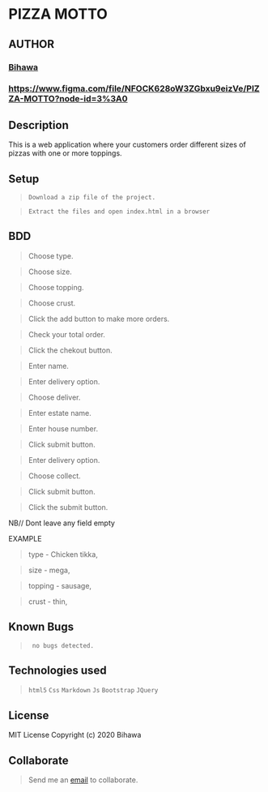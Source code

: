 # PIZZA MOTTO
## AUTHOR
### [Bihawa](https://github.com/BihawaM)
### https://www.figma.com/file/NFOCK628oW3ZGbxu9eizVe/PIZZA-MOTTO?node-id=3%3A0
## Description
  This is a  web application where your customers order different sizes of pizzas with one or more toppings.

## Setup

> ``Download a zip file of the project.``

> ``Extract the files and open index.html in a browser``

## BDD
> Choose type.

> Choose size.

> Choose topping.

> Choose crust.

> Click the add button to make more orders.

> Check your total order.

> Click the chekout button.

> Enter name.

> Enter delivery option.

> Choose deliver.

> Enter estate name.

> Enter house number.

> Click submit button.

> Enter delivery option.

> Choose collect.

> Click submit button.

> Click the submit button.

NB// Dont leave any field empty
 
 EXAMPLE
 
 > type - Chicken tikka,
 
 > size - mega,
 
 > topping - sausage,
 
 > crust - thin,

## Known Bugs
  > `` no bugs detected.``

## Technologies used
  > `` html5 ``
  > `` Css ``
  > `` Markdown ``
  > `` Js ``
  > `` Bootstrap ``
  > `` JQuery ``

## License
  MIT License
Copyright (c) 2020 Bihawa

## Collaborate
  > Send me an [email](bihawam271@gmail.com) to collaborate.
